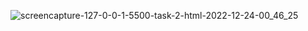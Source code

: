 ![screencapture-127-0-0-1-5500-task-2-html-2022-12-24-00_46_25](https://user-images.githubusercontent.com/121230559/209396582-db437585-63a5-4186-9c89-f8de2eab490e.png)
